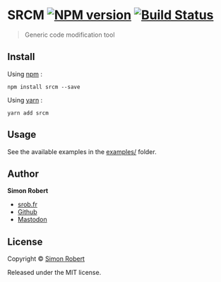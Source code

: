 # SRCM [![NPM version](https://badge.fury.io/js/srcm.svg)](http://badge.fury.io/js/srcm) [![Build Status](https://travis-ci.org/srobfr/srcm.svg?branch=master)](https://travis-ci.org/srobfr/srcm)

> Generic code modification tool

## Install

Using [npm](https://www.npmjs.com/) :

    npm install srcm --save

Using [yarn](https://www.npmjs.com/package/yarnpkg) :

    yarn add srcm

## Usage

See the available examples in the [examples/](examples/) folder.

## Author

**Simon Robert**

+ [srob.fr](https://srob.fr)
+ [Github](https://github.com/srobfr)
+ [Mastodon](https://mas.to/@srob)

## License

Copyright © [Simon Robert](https://srob.fr)

Released under the MIT license.
